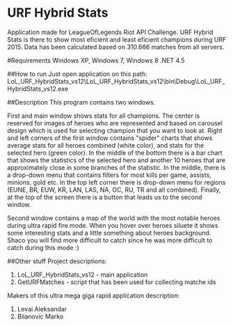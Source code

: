 # URF Hybrid Stats

Application made for LeagueOfLegends Riot API Challenge.
URF Hybrid Stats is there to show most eficient and least eficient champions during URF 2015.
Data has been calculated based on 310.666 matches from all servers. 

#Requirements
Windows XP, Windows 7, Windows 8
.NET 4.5

##How to run
Just open application on this path:
LoL_URF_HybridStats_vs12\LoL_URF_HybridStats_vs12\bin\Debug\LoL_URF_HybridStats_vs12.exe


##Description
This program contains two windows. 

First and main window shows stats for all champions. 
The center is reserved for images of heroes who are represented and based on carousel design which is used for selecting champion that you want to look at.
Right and left corners of the first window contains "spider" charts that shows average stats for all heroes combined (white color), and stats for the selected hero (green color). In the middle of the bottom there is a bar chart that shows the statistics of the selected hero and another 10 heroes that are approximately close in some branches of the statistic.
In the middle, there is a drop-down menu that contains filters for most kills per game, assists, minions, gold etc. In the top left corner there is drop-down menu for regions (EUNE, BR, EUW, KR, LAN, LAS, NA, OC, RU, TR and all combined).
Finally, at the top of the screen there is a button that leads us to the second window.

Second window contains a map of the world with the most notable heroes during ultra rapid fire mode. When you hover over heroes siluete it shows some interesting stats and a little something about heroes background. Shaco you will find more difficult to catch since he was more difficult to catch during this mode :)


##Other stuff
Project descriptions:
1. LoL_URF_HybridStats_vs12 - main application
2. GetURFMatches - script that has been used for collecting matche ids

Makers of this ultra mega giga rapid application description:
1. Levai Aleksandar
2. Bilanovic Marko

